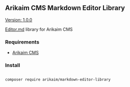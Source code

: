 ## Arikaim CMS Markdown Editor Library
[Version: 1.0.0](https://img.shields.io/github/release/arikaim/markdown-editor-library.svg)



[Editor.md](https://github.com/pandao/editor.md) library for Arikaim CMS



### Requirements 
  * [Arikaim CMS](https://github.com/arikaim/arikaim)
  

### Install
```bash

composer require arikaim/markdown-editor-library

```
